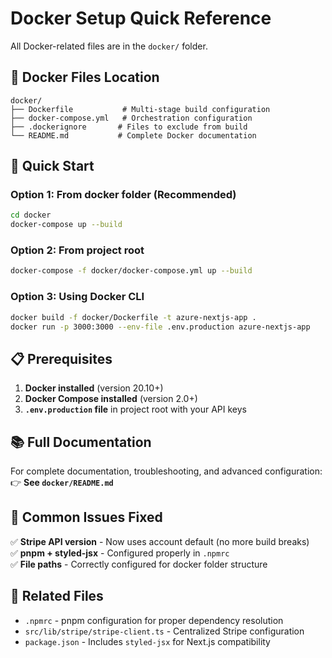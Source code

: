 # Docker Setup Quick Reference

All Docker-related files are in the `docker/` folder.

## 📁 Docker Files Location

```
docker/
├── Dockerfile           # Multi-stage build configuration
├── docker-compose.yml   # Orchestration configuration
├── .dockerignore       # Files to exclude from build
└── README.md           # Complete Docker documentation
```

## 🚀 Quick Start

### Option 1: From docker folder (Recommended)
```bash
cd docker
docker-compose up --build
```

### Option 2: From project root
```bash
docker-compose -f docker/docker-compose.yml up --build
```

### Option 3: Using Docker CLI
```bash
docker build -f docker/Dockerfile -t azure-nextjs-app .
docker run -p 3000:3000 --env-file .env.production azure-nextjs-app
```

## 📋 Prerequisites

1. **Docker installed** (version 20.10+)
2. **Docker Compose installed** (version 2.0+)
3. **`.env.production` file** in project root with your API keys

## 📚 Full Documentation

For complete documentation, troubleshooting, and advanced configuration:
👉 **See `docker/README.md`**

## 🔧 Common Issues Fixed

✅ **Stripe API version** - Now uses account default (no more build breaks)  
✅ **pnpm + styled-jsx** - Configured properly in `.npmrc`  
✅ **File paths** - Correctly configured for docker folder structure  

## 🔗 Related Files

- `.npmrc` - pnpm configuration for proper dependency resolution
- `src/lib/stripe/stripe-client.ts` - Centralized Stripe configuration
- `package.json` - Includes `styled-jsx` for Next.js compatibility


